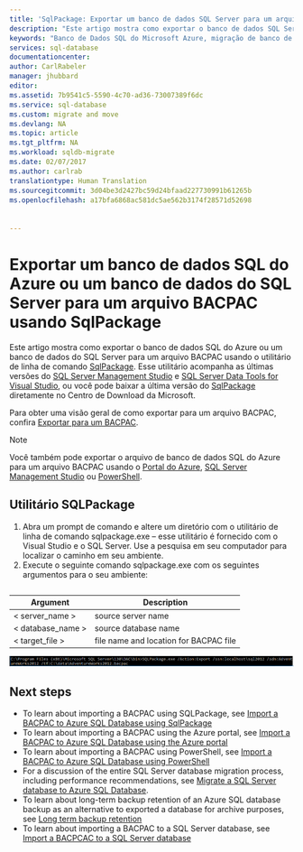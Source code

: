```yaml
---
title: 'SqlPackage: Exportar um banco de dados SQL Server para um arquivo BACPAC (Azure) | Microsoft Docs'
description: "Este artigo mostra como exportar o banco de dados SQL Server para um arquivo BACPAC usando o utilitário de linha de comando SqlPackage."
keywords: "Banco de Dados SQL do Microsoft Azure, migração de banco de dados, exportar banco de dados, exportar arquivo BACPAC, sqlpackage"
services: sql-database
documentationcenter: 
author: CarlRabeler
manager: jhubbard
editor: 
ms.assetid: 7b9541c5-5590-4c70-ad36-73007389f6dc
ms.service: sql-database
ms.custom: migrate and move
ms.devlang: NA
ms.topic: article
ms.tgt_pltfrm: NA
ms.workload: sqldb-migrate
ms.date: 02/07/2017
ms.author: carlrab
translationtype: Human Translation
ms.sourcegitcommit: 3d04be3d2427bc59d24bfaad227730991b61265b
ms.openlocfilehash: a17bfa6868ac581dc5ae562b3174f28571d52698


---
```

# <a name="export-an-azure-sql-database-or-a-sql-server-database-to-a-bacpac-file-using-sqlpackage"></a>Exportar um banco de dados SQL do Azure ou um banco de dados do SQL Server para um arquivo BACPAC usando SqlPackage

Este artigo mostra como exportar o banco de dados SQL do Azure ou um banco de dados do SQL Server para um arquivo BACPAC usando o utilitário de linha de comando [SqlPackage](https://msdn.microsoft.com/library/hh550080.aspx). Esse utilitário acompanha as últimas versões do [SQL Server Management Studio](https://msdn.microsoft.com/library/mt238290.aspx) e [SQL Server Data Tools for Visual Studio](https://msdn.microsoft.com/library/mt204009.aspx), ou você pode baixar a última versão do [SqlPackage](https://www.microsoft.com/download/details.aspx?id=53876) diretamente no Centro de Download da Microsoft.

Para obter uma visão geral de como exportar para um arquivo BACPAC, confira [Exportar para um BACPAC](sql-database-export.md).

> [!NOTE]
> Você também pode exportar o arquivo de banco de dados SQL do Azure para um arquivo BACPAC usando o [Portal do Azure](sql-database-export-portal.md), [SQL Server Management Studio](sql-database-export-ssms.md) ou [PowerShell](sql-database-export-powershell.md).
>

## <a name="sqlpackage-utility"></a>Utilitário SQLPackage

1. Abra um prompt de comando e altere um diretório com o utilitário de linha de comando sqlpackage.exe – esse utilitário é fornecido com o Visual Studio e o SQL Server. Use a pesquisa em seu computador para localizar o caminho em seu ambiente.
2. Execute o seguinte comando sqlpackage.exe com os seguintes argumentos para o seu ambiente:
   
```    sqlpackage.exe /Action:Export /ssn:< nome_do_servidor > /sdn:< nome_do_banco_de_dados > /tf:< arquivo_de_destino >
```
   
   | Argument | Description |
   | --- | --- |
   | < server_name > |source server name |
   | < database_name > |source database name |
   | < target_file > |file name and location for BACPAC file |
   
   ![Export a data-tier application from the Tasks menu](./media/sql-database-cloud-migrate/TestForCompatibilityUsingSQLPackage01b.png)

## Next steps

* To learn about importing a BACPAC using SQLPackage, see [Import a BACPAC to Azure SQL Database using SqlPackage](sql-database-import-sqlpackage.md)
* To learn about importing a BACPAC using the Azure portal, see [Import a BACPAC to Azure SQL Database using the Azure portal](sql-database-import-portal.md)
* To learn about importing a BACPAC using PowerShell, see [Import a BACPAC to Azure SQL Database using PowerShell](sql-database-import-powershell.md)
* For a discussion of the entire SQL Server database migration process, including performance recommendations, see [Migrate a SQL Server database to Azure SQL Database](sql-database-cloud-migrate.md).
* To learn about long-term backup retention of an Azure SQL database backup as an alternative to exported a database for archive purposes, see [Long term backup retention](sql-database-long-term-retention.md)
* To learn about importing a BACPAC to a SQL Server database, see [Import a BACPCAC to a SQL Server database](https://msdn.microsoft.com/library/hh710052.aspx)





<!--HONumber=Feb17_HO2-->



